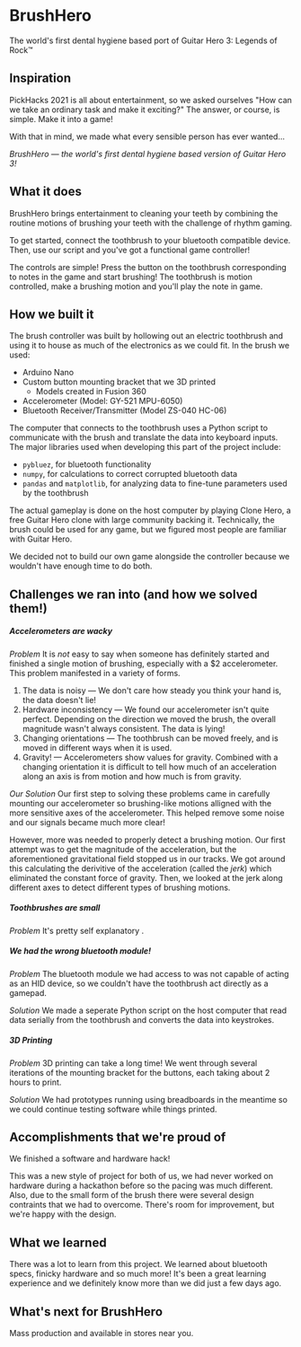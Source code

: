 # BrushHero
The world's first dental hygiene based port of Guitar Hero 3: Legends of Rock™


## Inspiration
PickHacks 2021 is all about entertainment, so we asked ourselves "How can we take an ordinary task and make it exciting?" The answer, or course, is simple. Make it into a game! 

With that in mind, we made what every sensible person has ever wanted... 

*BrushHero — the world's first dental hygiene based version of Guitar Hero 3!*

## What it does
BrushHero brings entertainment to cleaning your teeth by combining the routine motions of brushing your teeth with the challenge of rhythm gaming. 

To get started, connect the toothbrush to your bluetooth compatible device. Then, use our script and you've got a functional game controller!

The controls are simple! Press the button on the toothbrush corresponding to notes in the game and start brushing! The toothbrush is motion controlled, make a brushing motion and you'll play the note in game.

## How we built it
The brush controller was built by hollowing out an electric toothbrush and using it to house as much of the electronics as we could fit. In the brush we used:
 - Arduino Nano
 - Custom button mounting bracket that we 3D printed
   - Models created in Fusion 360 
 - Accelerometer (Model: GY-521 MPU-6050)
 - Bluetooth Receiver/Transmitter (Model ZS-040 HC-06)

The computer that connects to the toothbrush uses a Python script to communicate with the brush and translate the data into keyboard inputs. The major libraries used when developing this part of the project include:
  - `pybluez`, for bluetooth functionality
  - `numpy`, for calculations to correct corrupted bluetooth data
  - `pandas` and `matplotlib`, for analyzing data to fine-tune parameters used by the toothbrush

The actual gameplay is done on the host computer by playing Clone Hero, a free Guitar Hero clone with large community backing it. Technically, the brush could be used for any game, but we figured most people are familiar with Guitar Hero. 

We decided not to build our own game alongside the controller because we wouldn't have enough time to do both.

## Challenges we ran into (and how we solved them!)

##### Accelerometers are wacky
*Problem*
It is *not* easy to say when someone has definitely started and finished a single motion of brushing, especially with a $2 accelerometer. This problem manifested in a variety of forms.
 1. The data is noisy — We don't care how steady you think your hand is, the data doesn't lie!
 2. Hardware inconsistency — We found our accelerometer isn't quite perfect. Depending on the direction we moved the brush, the overall magnitude wasn't always consistent. The data is lying!
 3. Changing orientations — The toothbrush can be moved freely, and is moved in different ways when it is used.
 4. Gravity! — Accelerometers show values for gravity. Combined with a changing orientation it is difficult to tell how much of an acceleration along an axis is from motion and how much is from gravity.
 
*Our Solution*
Our first step to solving these problems came in carefully mounting our accelerometer so brushing-like motions alligned with the more sensitive axes of the accelerometer. This helped remove some noise and our signals became much more clear!

However, more was needed to properly detect a brushing motion. Our first attempt was to get the magnitude of the acceleration, but the aforementioned gravitational field stopped us in our tracks. We got around this calculating the derivitive of the acceleration (called the *jerk*) which eliminated the constant force of gravity. Then, we looked at the jerk along different axes to detect different types of brushing motions. 

##### Toothbrushes are small
*Problem*
It's pretty self explanatory .

##### We had the wrong bluetooth module!
*Problem*
The bluetooth module we had access to was not capable of acting as an HID device, so we couldn't have the toothbrush act directly as a gamepad.

*Solution*
We made a seperate Python script on the host computer that read data serially from the toothbrush and converts the data into keystrokes.

##### 3D Printing
*Problem*
3D printing can take a long time! We went through several iterations of the mounting bracket for the buttons, each taking about 2 hours to print.

*Solution*
We had prototypes running using breadboards in the meantime so we could continue testing software while things printed.

## Accomplishments that we're proud of

We finished a software and hardware hack! 

This was a new style of project for both of us, we had never worked on hardware during a hackathon before so the pacing was much different. Also, due to the small form of the brush there were several design contraints that we had to overcome. There's room for improvement, but we're happy with the design.

## What we learned
There was a lot to learn from this project. We learned about bluetooth specs, finicky hardware and so much more! It's been a great learning experience and we definitely know more than we did just a few days ago.

## What's next for BrushHero
Mass production and available in stores near you.

